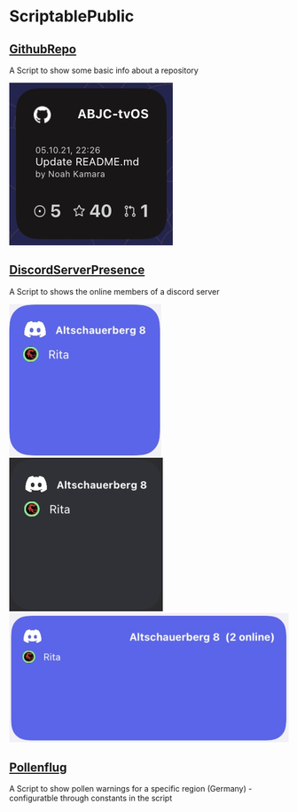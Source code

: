 # ScriptablePublic


## [GithubRepo](GithubRepo/GithubRepo.js)
A Script to show some basic info about a repository

![GithubRepo Widget](GithubRepo/widget.jpeg)


## [DiscordServerPresence](DiscordServerPresence/DiscordServerPresence.js)
A Script to shows the online members of a discord server

![DiscordServerPresence Small Widget Light Appearance](DiscordServerPresence/widget-small-light.jpeg)
![DiscordServerPresence Small Widget Dark Appearance](DiscordServerPresence/widget-small-dark.jpeg)
![DiscordServerPresence Medium Widget Light Appearance](DiscordServerPresence/widget-medium-light.jpeg)

## [Pollenflug](GithubRepo.js)
A Script to show pollen warnings for a specific region (Germany) - configuratble through constants in the script

